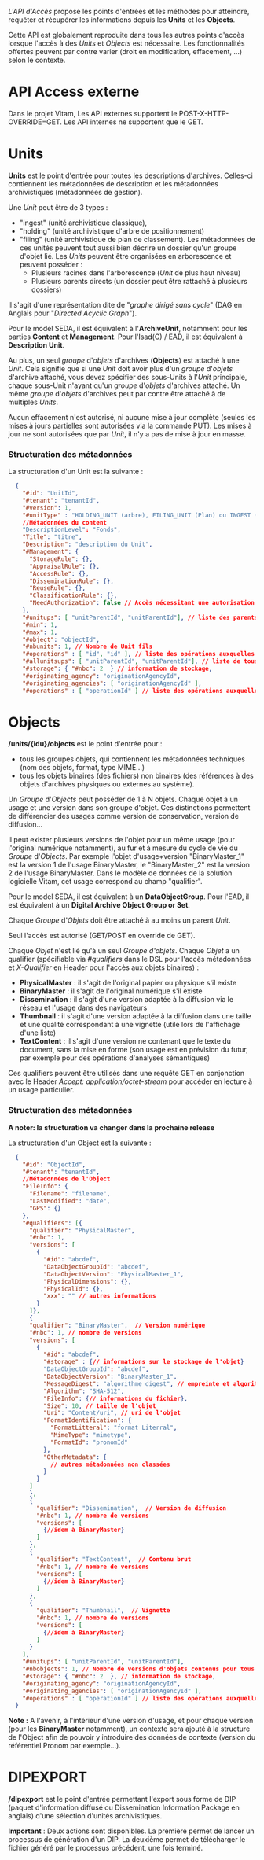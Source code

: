 *L'API d'Accès* propose les points d'entrées et les méthodes pour atteindre, requêter et récupérer les informations depuis les **Units** et les **Objects**.

Cette API est globalement reproduite dans tous les autres points d'accès lorsque l'accès à des _Units_ et _Objects_ est nécessaire. Les fonctionnalités offertes peuvent par contre varier (droit en modification, effacement, ...) selon le contexte.

# API Access externe

Dans le projet Vitam, Les API externes supportent le POST-X-HTTP-OVERRIDE=GET. Les API internes ne supportent que le GET.

# Units

**Units** est le point d'entrée pour toutes les descriptions d'archives. Celles-ci contiennent les métadonnées de description et les métadonnées archivistiques (métadonnées de gestion).

Une _Unit_ peut être de 3 types : 
- "ingest" (unité archivistique classique), 
- "holding" (unité archivistique d'arbre de positionnement) 
- "filing" (unité archivistique de plan de classement). 
Les métadonnées de ces unités peuvent tout aussi bien décrire un dossier qu'un groupe d'objet lié. Les _Units_ peuvent être organisées en arborescence et peuvent posséder :
  - Plusieurs racines dans l'arborescence (_Unit_ de plus haut niveau)
  - Plusieurs parents directs (un dossier peut être rattaché à plusieurs dossiers)
  
 Il s'agit d'une représentation dite de "_graphe dirigé sans cycle_" (DAG en Anglais pour "_Directed Acyclic Graph_").

Pour le model SEDA, il est équivalent à l'**ArchiveUnit**, notamment pour les parties **Content** et **Management**. Pour l'Isad(G) / EAD, il est équivalent à **Description Unit**.

Au plus, un seul _groupe_ d'_objets_ d'archives (**Objects**) est attaché à une _Unit_. Cela signifie que si une _Unit_ doit avoir plus d'un _groupe_ d'_objets_ d'archive attaché, vous devez spécifier des sous-Units à l'_Unit_ principale, chaque sous-Unit n'ayant qu'un _groupe_ d'_objets_ d'archives attaché. Un même _groupe_ d'_objets_ d'archives peut par contre être attaché à de multiples _Units_.

Aucun effacement n'est autorisé, ni aucune mise à jour complète (seules les mises à jours partielles sont autorisées via la commande PUT).
Les mises à jour ne sont autorisées que par _Unit_, il n'y a pas de mise à jour en masse.

### Structuration des métadonnées

La structuration d'un Unit est la suivante :
```json
  {
    "#id": "UnitId",
    "#tenant": "tenantId",
    "#version": 1,
    "#unitType" : "HOLDING_UNIT (arbre), FILING_UNIT (Plan) ou INGEST (ArchiveUnit standard)"
    //Métadonnées du content
    "DescriptionLevel": "Fonds",
    "Title": "titre",
    "Description": "description du Unit",
    "#Management": {
      "StorageRule": {},
      "AppraisalRule": {},
      "AccessRule": {},
      "DisseminationRule": {},
      "ReuseRule": {},
      "ClassificationRule": {},
      "NeedAuthorization": false // Accès nécessitant une autorisation explicite
    },
    "#unitups": [ "unitParentId", "unitParentId"], // liste des parents immédiats
    "#min": 1,
    "#max": 1,
    "#object": "objectId",
    "#nbunits": 1, // Nombre de Unit fils
    "#operations" : [ "id", "id" ], // liste des opérations auxquelles cette AU a participées
    "#allunitsups": [ "unitParentId", "unitParentId"], // liste de tous les parents jusqu'au sommet
    "#storage": { "#nbc": 2  } // information de stockage,
    "#originating_agency": "originationAgencyId",
    "#originating_agencies": [ "originationAgencyId" ],
    "#operations" : [ "operationId" ] // liste des opérations auxquelles cette AU a participées
```

# Objects

**/units/{idu}/objects** est le point d'entrée pour :

 * tous les groupes objets, qui contiennent les métadonnées techniques (nom des objets, format, type MIME...)
 * tous les objets binaires (des fichiers) non binaires (des références à des objets d'archives physiques ou externes au système). 

Un _Groupe_ d'_Objects_ peut posséder de 1 à N objets. Chaque objet a un usage et une version dans son groupe d'objet. Ces distinctions permettent de différencier des usages comme version de conservation, version de diffusion...

Il peut exister plusieurs versions de l'objet pour un même usage (pour l'original numérique notamment), au fur et à mesure du cycle de vie du _Groupe_ d'_Objects_. Par exemple l'objet d'usage+version "BinaryMaster_1" est la version 1 de l'usage BinaryMaster, le "BinaryMaster_2" est la version 2 de l'usage BinaryMaster. Dans le modèle de données de la solution logicielle Vitam, cet usage correspond au champ "qualifier".

Pour le model SEDA, il est équivalent à un **DataObjectGroup**. Pour l'EAD, il est équivalent à un **Digital Archive Object Group or Set**.

Chaque _Groupe_ d'_Objets_ doit être attaché à au moins un parent _Unit_.

Seul l'accès est autorisé (GET/POST en override de GET).

Chaque _Objet_ n'est lié qu'à un seul _Groupe d'objets_. Chaque _Objet_ a un qualifier (spécifiable via *#qualifiers* dans le DSL pour l'accès métadonnées et *X-Qualifier* en Header pour l'accès aux objets binaires) :

- **PhysicalMaster** : il s'agit de l'original papier ou physique s'il existe
- **BinaryMaster** : il s'agit de l'original numérique s'il existe
- **Dissemination** : il s'agit d'une version adaptée à la diffusion via le réseau et l'usage dans des navigateurs
- **Thumbnail** : il s'agit d'une version adaptée à la diffusion dans une taille et une qualité correspondant à une vignette (utile lors de l'affichage d'une liste)
- **TextContent** : il s'agit d'une version ne contenant que le texte du document, sans la mise en forme (son usage est en prévision du futur, par exemple pour des opérations d'analyses sémantiques)

Ces qualifiers peuvent être utilisés dans une requête GET en conjonction avec le Header *Accept: application/octet-stream* pour accéder en lecture à un usage particulier.

### Structuration des métadonnées

**A noter: la structuration va changer dans la prochaine release**

La structuration d'un Object est la suivante :
```json
  {
    "#id": "ObjectId",
    "#tenant": "tenantId",
    //Métadonnées de l'Object
    "FileInfo": {
      "Filename": "filename",
      "LastModified": "date",
      "GPS": {}
    },
    "#qualifiers": [{
      "qualifier": "PhysicalMaster",
      "#nbc": 1,
      "versions": [
        {
          "#id": "abcdef",
          "DataObjectGroupId": "abcdef",
          "DataObjectVersion": "PhysicalMaster_1",
          "PhysicalDimensions": {},
          "PhysicalId": {},
          "xxx": "" // autres informations
        }
      ]},
      {
      "qualifier": "BinaryMaster",  // Version numérique
      "#nbc": 1, // nombre de versions
      "versions": [
        {
          "#id": "abcdef",
          "#storage" : {// informations sur le stockage de l'objet}
          "DataObjectGroupId": "abcdef",
          "DataObjectVersion": "BinaryMaster_1",
          "MessageDigest": "algorithme digest", // empreinte et algorithme d'empreinte de l'objet
          "Algorithm": "SHA-512",
          "FileInfo": {// informations du fichier},
          "Size": 10, // taille de l'objet
          "Uri": "Content/uri", // uri de l'objet
          "FormatIdentification": {
            "FormatLitteral": "format Literral",
            "MimeType": "mimetype",
            "FormatId": "pronomId"
          },
          "OtherMetadata": {
            // autres métadonnées non classées
          }
        }
      ]
      },
      {
        "qualifier": "Dissemination",  // Version de diffusion
        "#nbc": 1, // nombre de versions
        "versions": [
          {//idem à BinaryMaster}
        ]
      },
      {
        "qualifier": "TextContent",  // Contenu brut
        "#nbc": 1, // nombre de versions
        "versions": [
          {//idem à BinaryMaster}
        ]
      },
      {
        "qualifier": "Thumbnail",  // Vignette
        "#nbc": 1, // nombre de versions
        "versions": [
          {//idem à BinaryMaster}
        ]
      }
    ],
    "#unitups": [ "unitParentId", "unitParentId"],
    "#nbobjects": 1, // Nombre de versions d'objets contenus pour tous les usages
    "#storage": { "#nbc": 2  }, // information de stockage,
    "#originating_agency": "originationAgencyId",
    "#originating_agencies": [ "originationAgencyId" ],
    "#operations" : [ "operationId" ] // liste des opérations auxquelles ce groupe d'objets a participées
  }
```
**Note :** A l'avenir, à l'intérieur d'une version d'usage, et pour chaque version (pour les **BinaryMaster** notamment), un contexte sera ajouté à la structure de l'Object afin de pouvoir y introduire des données de contexte (version du référentiel Pronom par exemple...).

# DIPEXPORT
**/dipexport** est le point d'entrée permettant l'export sous forme de DIP (paquet d'information diffusé ou Dissemination Information Package en anglais) d'une sélection d'unités archivistiques.

**Important** : Deux actions sont disponibles. La première permet de lancer un processus de génération d'un DIP. La deuxième permet de télécharger le fichier généré par le processus précédent, une fois terminé.
